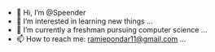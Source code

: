 - 👋 Hi, I’m @Speender
- 👀 I’m interested in learning new things ...
- 🌱 I’m currently a freshman pursuing computer science ...
- 📫 How to reach me: ramiepondar11@gmail.com ...

<!---
Speender/Speender is a ✨ special ✨ repository because its `README.md` (this file) appears on your GitHub profile.
You can click the Preview link to take a look at your changes.
--->
